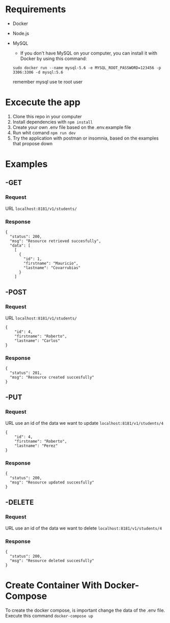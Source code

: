 # **Requirements**
- Docker
- Node.js
- MySQL
  -  If you don't have MySQL on your computer, you can install it with Docker by using this command:

    `sudo docker run --name mysql-5.6 -e MYSQL_ROOT_PASSWORD=123456 -p 3306:3306 -d mysql:5.6`

    remember mysql use te root user

# **Excecute the app**
1. Clone this repo in your computer
2. Install dependencies with `npm install`
3. Create your own .env file based on the .env.example file
4. Run whit comand `npm run dev`
5. Try the application with postman or insomnia, based on the examples that propose down

# **Examples**
## **-GET**
### Request
URL `localhost:8181/v1/students/`
### Response
```
{
  "status": 200,
  "msg": "Resource retrieved succesfully",
  "data": [
    [
      {
        "id": 1,
        "firstname": "Mauricio",
        "lastname": "Covarrubias"
      }
    ]
```
## **-POST**
### Request
URL `localhost:8181/v1/students/`

```
{
	"id": 4,
	"firstname": "Roberto",
	"lastname": "Carlos"
}
```
### Response
```
{
  "status": 201,
  "msg": "Resource created succesfully"
}
```
## **-PUT**
### Request
URL use an id of the data we want to update `localhost:8181/v1/students/4`
```
{
	"id": 4,
	"firstname": "Roberto",
	"lastname": "Perez"
}
```
### Response
```
{
  "status": 200,
  "msg": "Resource updated succesfully"
}
```
## **-DELETE**
### Request
URL use an id of the data we want to delete `localhost:8181/v1/students/4`
### Response         
```
{
  "status": 200,
  "msg": "Resource deleted succesfully"
}
```
# Create Container With Docker-Compose
To create the docker compose, is important change the data of the .env file. Execute this command
`docker-compose up`
